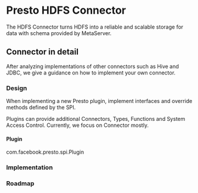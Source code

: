 # Presto HDFS Connector

The HDFS Connector turns HDFS into a reliable and scalable storage for data with schema provided by MetaServer.

## Connector in detail

After analyzing implementations of other connectors such as Hive and JDBC, we give a guidance on how to implement your
own connector.

### Design
When implementing a new Presto plugin, implement interfaces and override methods defined by the SPI.

Plugins can provide additional Connectors, Types, Functions and System Access Control. Currently, we focus on Connector
mostly.

#### Plugin
com.facebook.presto.spi.Plugin

### Implementation

### Roadmap